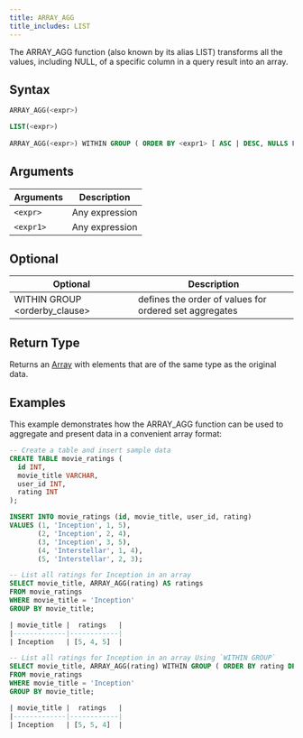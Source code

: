 ```yaml
---
title: ARRAY_AGG
title_includes: LIST
---
```


The ARRAY_AGG function (also known by its alias LIST) transforms all the values, including NULL, of a specific column in a query result into an array.

## Syntax

```sql
ARRAY_AGG(<expr>)

LIST(<expr>)
         
ARRAY_AGG(<expr>) WITHIN GROUP ( ORDER BY <expr1> [ ASC | DESC, NULLS FIRST | NULLS LAST ] )
```

## Arguments

| Arguments | Description    |
|-----------| -------------- |
| `<expr>`  | Any expression |
| `<expr1>` | Any expression |

## Optional

| Optional                      | Description                                            |
|-------------------------------|--------------------------------------------------------|
| WITHIN GROUP <orderby_clause> | defines the order of values for ordered set aggregates |

## Return Type

Returns an [Array](../../00-sql-reference/10-data-types/array.md) with elements that are of the same type as the original data.

## Examples

This example demonstrates how the ARRAY_AGG function can be used to aggregate and present data in a convenient array format:

```sql
-- Create a table and insert sample data
CREATE TABLE movie_ratings (
  id INT,
  movie_title VARCHAR,
  user_id INT,
  rating INT
);

INSERT INTO movie_ratings (id, movie_title, user_id, rating)
VALUES (1, 'Inception', 1, 5),
       (2, 'Inception', 2, 4),
       (3, 'Inception', 3, 5),
       (4, 'Interstellar', 1, 4),
       (5, 'Interstellar', 2, 3);

-- List all ratings for Inception in an array
SELECT movie_title, ARRAY_AGG(rating) AS ratings
FROM movie_ratings
WHERE movie_title = 'Inception'
GROUP BY movie_title;

| movie_title |  ratings   |
|-------------|------------|
| Inception   | [5, 4, 5]  |

-- List all ratings for Inception in an array Using `WITHIN GROUP`
SELECT movie_title, ARRAY_AGG(rating) WITHIN GROUP ( ORDER BY rating DESC ) AS ratings
FROM movie_ratings
WHERE movie_title = 'Inception'
GROUP BY movie_title;

| movie_title |  ratings   |
|-------------|------------|
| Inception   | [5, 5, 4]  |
```